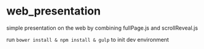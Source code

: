 # web_presentation
simple presentation on the web by combining fullPage.js and scrollReveal.js

run `bower install & npm install & gulp` to init dev environment
